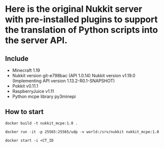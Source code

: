 # Here is the original Nukkit server with pre-installed plugins to support the translation of Python scripts into the server API.

## Include
- Minecraft 1.19
- Nukkit version git-e798bac (API 1.0.14) Nukkit version v1.19.0 (Implementing API version 1.13.2-R0.1-SNAPSHOT)
- Pokkit v0.11.1
- RaspberryJuice v1.11
- Python mcpe library py3minepi

## How to start
`docker build -t nukkit_mcpe:1.0 .`

`docker run -it -p 25565:25565/udp -v world:/srv/nukkit nukkit_mcpe:1.0`

`docker start -i <CT_ID`
